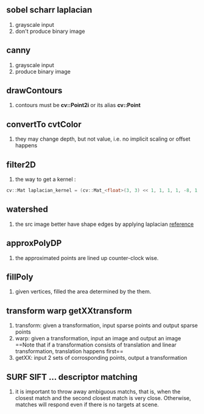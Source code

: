 [//]: # (#opencv notes)
## sobel scharr laplacian
1. grayscale input
2. don't produce binary image

## canny
1. grayscale input
2. produce binary image

## drawContours
1. contours must be **cv::Point2i** or its alias **cv::Point**

## convertTo cvtColor
1. they may change depth, but not value, i.e. no implicit scaling or offset happens

## filter2D
1. the way to get a kernel : 
```cpp
cv::Mat laplacian_kernel = (cv::Mat_<float>(3, 3) << 1, 1, 1, 1, -8, 1, 1, 1, 1);
```

## watershed
1. the src image better have shape edges by applying laplacian
[reference](https://docs.opencv.org/master/d2/dbd/tutorial_distance_transform.html)

## approxPolyDP
1. the approximated points are lined up counter-clock wise.

## fillPoly
1. given vertices, filled the area determined by the them.

## transform warp getXXtransform
1. transform: 	given a transformation, input sparse points and output sparse points
2. warp:		given a transformation, input an image and output an image
    ==Note that if a transformation consists of translation and linear transformation, translation happens first==
3. getXX:		input 2 sets of corrosponding points, output a transformation

## SURF SIFT ... descriptor matching
1. it is important to throw away ambiguous matchs, that is, when the closest match and the second closest match is very close. Otherwise, matches will respond even if there is no targets at scene.
